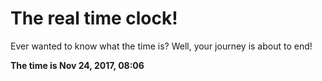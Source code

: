 # The real time clock!

Ever wanted to know what the time is? Well, your journey is about to end!

**The time is Nov 24, 2017, 08:06**
